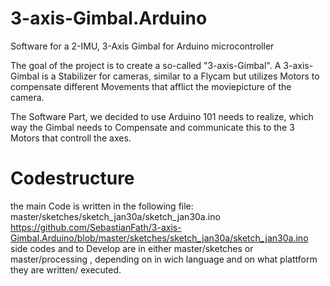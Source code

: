 # 3-axis-Gimbal.Arduino
Software for a 2-IMU, 3-Axis Gimbal for Arduino microcontroller

The goal of the project is to create a so-called "3-axis-Gimbal".
A 3-axis-Gimbal is a Stabilizer for cameras, similar to a Flycam but utilizes Motors to compensate
different Movements that afflict the moviepicture of the camera.

The Software Part, we decided to use Arduino 101 needs to realize, which way the Gimbal needs to Compensate
and communicate this to the 3 Motors that controll the axes.

# Codestructure

the main Code is written in the following file:
  master/sketches/sketch_jan30a/sketch_jan30a.ino
  https://github.com/SebastianFath/3-axis-Gimbal.Arduino/blob/master/sketches/sketch_jan30a/sketch_jan30a.ino
side codes and to Develop are in either 
  master/sketches or
  master/processing , depending on in wich language and on what plattform they are written/ executed.

